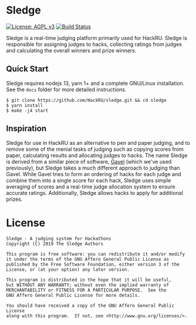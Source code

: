 # Sledge

[![License: AGPL v3](https://img.shields.io/badge/License-AGPL%20v3-blue.svg)](LICENSE)
[![Build Status](https://travis-ci.org/HackRU/sledge.svg?branch=master)](https://travis-ci.org/HackRU/sledge)

Sledge is a real-time judging platform primarily used  for HackRU. Sledge is
responsible for assigning judges to hacks, collecting ratings from judges and
calculating the overall winners and prize winners.

[contributing]: docs/Contributing.md

## Quick Start

Sledge requires nodejs 13, yarn 1+ and a complete GNU/Linux installation. See
the `docs` folder for more detailed instructions.

```
$ git clone https://github.com/HackRU/sledge.git && cd sledge
$ yarn install
$ make -j4 start
```

## Inspiration

Sledge for use in HackRU as an alternative to pen and paper judging, and to
remove some of the menial tasks of judging such as copying scores from paper,
calculating results and allocating judges to hacks. The name Sledge is derived
from a similar piece of software, [Gavel][gavel] (which we've used previously),
but Sledge takes a much different approach to judging than Gavel. While Gavel
tries to form an ordering of hacks for each judge and combine them into a single
score for each hack, Sledge uses simple averaging of scores and a real-time
judge allocation system to ensure accurate ratings. Additionally, Sledge allows
hacks to apply for additional prizes.

[gavel]: https://github.com/anishathalye/gavel

# License

```
Sledge - A judging system for Hackathons
Copyright (C) 2019 The Sledge Authors

This program is free software: you can redistribute it and/or modify
it under the terms of the GNU Affero General Public License as
published by the Free Software Foundation, either version 3 of the
License, or (at your option) any later version.

This program is distributed in the hope that it will be useful,
but WITHOUT ANY WARRANTY; without even the implied warranty of
MERCHANTABILITY or FITNESS FOR A PARTICULAR PURPOSE.  See the
GNU Affero General Public License for more details.

You should have received a copy of the GNU Affero General Public License
along with this program.  If not, see <http://www.gnu.org/licenses/>.
```
